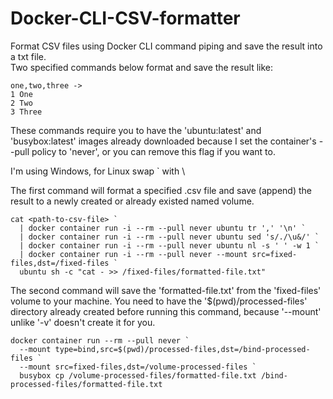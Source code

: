 # Docker-CLI-CSV-formatter
Format CSV files using Docker CLI command piping and save the result into a txt file.<br />
Two specified commands below format and save the result like:
```
one,two,three ->
1 One
2 Two
3 Three
```
These commands require you to have the 'ubuntu:latest' and 'busybox:latest' images already downloaded because I set the container's --pull policy to 'never',
or you can remove this flag if you want to. <br />

I'm using Windows, for Linux swap ` with \

The first command will format a specified .csv file and save (append) the result to a newly created or already existed named volume. <br />
```
cat <path-to-csv-file> `
  | docker container run -i --rm --pull never ubuntu tr ',' '\n' `
  | docker container run -i --rm --pull never ubuntu sed 's/./\u&/' `
  | docker container run -i --rm --pull never ubuntu nl -s ' ' -w 1 `
  | docker container run -i --rm --pull never --mount src=fixed-files,dst=/fixed-files `
  ubuntu sh -c "cat - >> /fixed-files/formatted-file.txt"
```

The second command will save the 'formatted-file.txt' from the 'fixed-files' volume to your machine. You need to have the '$(pwd)/processed-files' directory
already created before running this command, because '--mount' unlike '-v' doesn't create it for you.
```
docker container run --rm --pull never `
  --mount type=bind,src=$(pwd)/processed-files,dst=/bind-processed-files `
  --mount src=fixed-files,dst=/volume-processed-files `
  busybox cp /volume-processed-files/formatted-file.txt /bind-processed-files/formatted-file.txt
```

